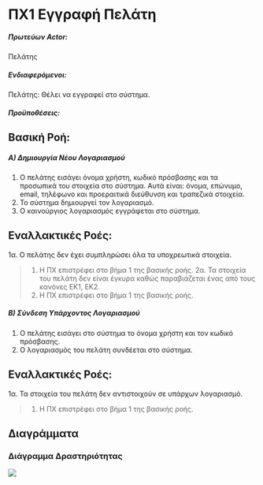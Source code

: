 # ΠΧ1 Εγγραφή Πελάτη

##### Πρωτεύων Actor:
Πελάτης

##### Ενδιαφερόμενοι:
Πελάτης: Θέλει να εγγραφεί στο σύστημα.

##### Προϋποθέσεις:

## Βασική Ροή:
##### A) Δημιουργία Νέου Λογαριασμού
1. Ο πελάτης εισάγει όνομα χρήστη, κωδικό πρόσβασης και τα προσωπικά του στοιχεία στο σύστημα.
   Αυτά είναι: όνομα, επώνυμο, email, τηλέφωνο και προεραιτικά διεύθυνση και τραπεζικά στοιχεία.
2. Το σύστημα δημιουργεί τον λογαριασμό.
3. Ο καινούργιος λογαριασμός εγγράφεται στο σύστημα.

## Εναλλακτικές Ροές:
1α. Ο πελάτης δεν έχει συμπληρώσει όλα τα υποχρεωτικά στοιχεία.
> 1. Η ΠΧ επιστρέφει στο βήμα 1 της βασικής ροής.
2α. Τα στοιχεία του πελάτη δεν είναι έγκυρα καθώς παραβιάζεται ένας από τους κανόνες ΕΚ1, ΕΚ2.
> 1. Η ΠΧ επιστρέφει στο βήμα 1 της βασικής ροής.

##### Β) Σύνδεση Υπάρχοντος Λογαριασμού
1. Ο πελάτης εισάγει στο σύστημα το όνομα χρήστη και τον κωδικό πρόσβασης.
2. Ο λογαριασμός του πελάτη συνδέεται στο σύστημα.

## Εναλλακτικές Ροές:
1α. Τα στοιχεία του πελάτη δεν αντιστοιχούν σε υπάρχων λογαριασμό.
> 1. Η ΠΧ επιστρέφει στο βήμα 1 της βασικής ροής.

## Διαγράμματα

### Διάγραμμα Δραστηριότητας
[<img src="https://gitlab.com/softeng-2019-20/pc-store/-/raw/master/requirements/diagrams/activity-sign-in.png">](https://gitlab.com/softeng-2019-20/pc-store/-/raw/master/requirements/diagrams/activity-sign-in.png)